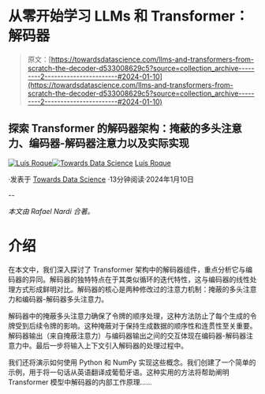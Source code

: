 # 从零开始学习 LLMs 和 Transformer：解码器

> 原文：[https://towardsdatascience.com/llms-and-transformers-from-scratch-the-decoder-d533008629c5?source=collection_archive---------2-----------------------#2024-01-10](https://towardsdatascience.com/llms-and-transformers-from-scratch-the-decoder-d533008629c5?source=collection_archive---------2-----------------------#2024-01-10)

## 探索 Transformer 的解码器架构：掩蔽的多头注意力、编码器-解码器注意力以及实际实现

[](https://medium.com/@luisroque?source=post_page---byline--d533008629c5--------------------------------)[![Luís Roque](../Images/e281d470b403375ba3c6f521b1ccf915.png)](https://medium.com/@luisroque?source=post_page---byline--d533008629c5--------------------------------)[](https://towardsdatascience.com/?source=post_page---byline--d533008629c5--------------------------------)[![Towards Data Science](../Images/a6ff2676ffcc0c7aad8aaf1d79379785.png)](https://towardsdatascience.com/?source=post_page---byline--d533008629c5--------------------------------) [Luís Roque](https://medium.com/@luisroque?source=post_page---byline--d533008629c5--------------------------------)

·发表于 [Towards Data Science](https://towardsdatascience.com/?source=post_page---byline--d533008629c5--------------------------------) ·13分钟阅读·2024年1月10日

--

*本文由 Rafael Nardi 合著。*

# 介绍

在本文中，我们深入探讨了 Transformer 架构中的解码器组件，重点分析它与编码器的异同。解码器的独特特点在于其类似循环的迭代特性，这与编码器的线性处理方式形成鲜明对比。解码器的核心是两种修改过的注意力机制：掩蔽的多头注意力和编码器-解码器多头注意力。

解码器中的掩蔽多头注意力确保了令牌的顺序处理，这种方法防止了每个生成的令牌受到后续令牌的影响。这种掩蔽对于保持生成数据的顺序性和连贯性至关重要。解码器输出（来自掩蔽注意力）与编码器输出之间的交互体现在编码器-解码器注意力中。最后一步将输入上下文引入解码器的处理过程中。

我们还将演示如何使用 Python 和 NumPy 实现这些概念。我们创建了一个简单的示例，用于将一句话从英语翻译成葡萄牙语。这种实用的方法将帮助阐明 Transformer 模型中解码器的内部工作原理……
